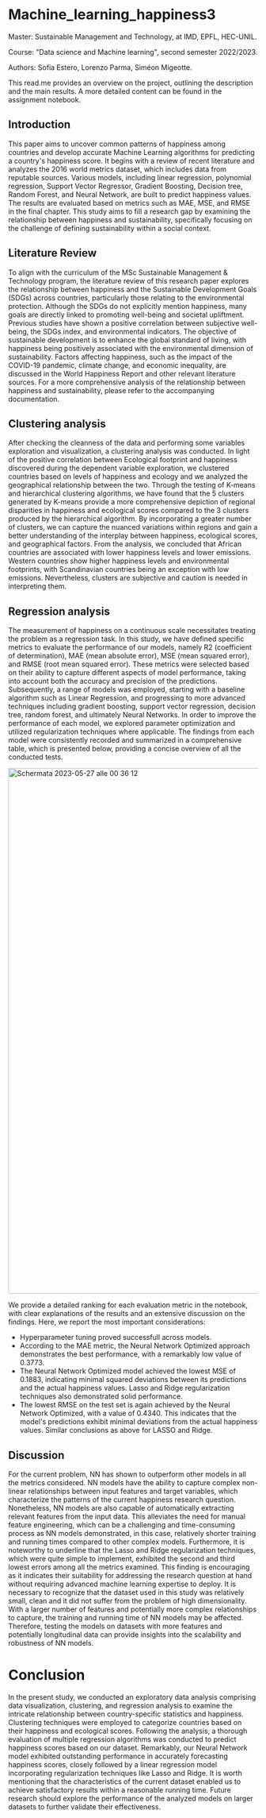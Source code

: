# Machine_learning_happiness3
Master: Sustainable Management and Technology, at IMD, EPFL, HEC-UNIL.

Course: "Data science and Machine learning", second semester 2022/2023.

Authors: Sofia Estero, Lorenzo Parma, Siméon Migeotte.

This read.me provides an overview on the project, outlining the description and the main results. A more detailed content can be found in the assignment notebook. 

## Introduction
This paper aims to uncover common patterns of happiness among countries and develop accurate Machine Learning algorithms for predicting a country's happiness score. It begins with a review of recent literature and analyzes the 2016 world metrics dataset, which includes data from reputable sources. Various models, including linear regression, polynomial regression, Support Vector Regressor, Gradient Boosting, Decision tree, Random Forest, and Neural Network, are built to predict happiness values. The results are evaluated based on metrics such as MAE, MSE, and RMSE in the final chapter. This study aims to fill a research gap by examining the relationship between happiness and sustainability, specifically focusing on the challenge of defining sustainability within a social context.

## Literature Review
To align with the curriculum of the MSc Sustainable Management & Technology program, the literature review of this research paper explores the relationship between happiness and the Sustainable Development Goals (SDGs) across countries, particularly those relating to the environmental protection. Although the SDGs do not explicitly mention happiness, many goals are directly linked to promoting well-being and societal upliftment. Previous studies have shown a positive correlation between subjective well-being, the SDGs index, and environmental indicators. The objective of sustainable development is to enhance the global standard of living, with happiness being positively associated with the environmental dimension of sustainability. Factors affecting happiness, such as the impact of the COVID-19 pandemic, climate change, and economic inequality, are discussed in the World Happiness Report and other relevant literature sources. For a more comprehensive analysis of the relationship between happiness and sustainability, please refer to the accompanying documentation.

## Clustering analysis
After checking the cleanness of the data and performing some variables exploration and visualization, a clustering analysis was conducted. In light of the positive correlation between Ecological footprint and happiness discovered during the dependent variable exploration, we clustered countries based on levels of happiness and ecology and we analyzed the geographical relationship between the two. Through the testing of K-means and hierarchical clustering algorithms, we have found that the 5 clusters generated by K-means provide a more comprehensive depiction of regional disparities in happiness and ecological scores compared to the 3 clusters produced by the hierarchical algorithm. By incorporating a greater number of clusters, we can capture the nuanced variations within regions and gain a better understanding of the interplay between happiness, ecological scores, and geographical factors. From the analysis, we concluded that African countries are associated with lower happiness levels and lower emissions. Western countries show higher happiness levels and environmental footprints, with Scandinavian countries being an exception with low emissions. Nevertheless, clusters are subjective and caution is needed in interpreting them.

## Regression analysis
The measurement of happiness on a continuous scale necessitates treating the problem as a regression task. In this study, we have defined specific metrics to evaluate the performance of our models, namely R2 (coefficient of determination), MAE (mean absolute error), MSE (mean squared error), and RMSE (root mean squared error). These metrics were selected based on their ability to capture different aspects of model performance, taking into account both the accuracy and precision of the predictions.  Subsequently, a range of models was employed, starting with a baseline algorithm such as Linear Regression, and progressing to more advanced techniques including gradient boosting, support vector regression, decision tree, random forest, and ultimately Neural Networks. In order to improve the performance of each model, we explored parameter optimization and utilized regularization techniques where applicable. The findings from each model were consistently recorded and summarized in a comprehensive table, which is presented below, providing a concise overview of all the conducted tests.

<img width="1059" alt="Schermata 2023-05-27 alle 00 36 12" src="https://github.com/sofiaestero/Machine_learning_happiness3/assets/114024000/279ce36a-48b8-4e9f-b34f-a65084164789">

We provide a detailed ranking for each evaluation metric in the notebook, with clear explanations of the results and an extensive discussion on the findings. Here, we report the most important considerations:
- Hyperparameter tuning proved successfull across models.
- According to the MAE metric, the Neural Network Optimized approach demonstrates the best performance, with a remarkably low value of 0.3773.
- The Neural Network Optimized model achieved the lowest MSE of 0.1883, indicating minimal squared deviations between its predictions and the actual happiness values. Lasso and Ridge regularization techniques also demonstrated solid performance.
- The lowest RMSE on the test set is again achieved by the Neural Network Optimized, with a value of 0.4340. This indicates that the model's predictions exhibit minimal deviations from the actual happiness values. Similar conclusions as above for LASSO and Ridge. 

## Discussion
For the current problem, NN has shown to outperform other models in all the metrics considered. NN models have the ability to capture complex non-linear relationships between input features and target variables, which characterize the patterns of the current happiness research question. Nonetheless, NN models are also capable of automatically extracting relevant features from the input data. This alleviates the need for manual feature engineering, which can be a challenging and time-consuming process as NN models demonstrated, in this case, relatively shorter training and running times compared to other complex models. Furthermore, it is noteworthy to underline that the Lasso and Ridge regularization techniques, which were quite simple to implement, exhibited the second and third lowest errors among all the metrics examined. This finding is encouraging as it indicates their suitability for addressing the research question at hand without requiring advanced machine learning expertise to deploy.
It is necessary to recognize that the dataset used in this study was relatively small, clean and it did not suffer from the problem of high dimensionality. With a larger number of features and potentially more complex relationships to capture, the training and running time of NN models may be affected. Therefore, testing the models on datasets with more features and potentially longitudinal data can provide insights into the scalability and robustness of NN models.


# Conclusion
In the present study, we conducted an exploratory data analysis comprising data visualization, clustering, and regression analysis to examine the intricate relationship between country-specific statistics and happiness. Clustering techniques were employed to categorize countries based on their happiness and ecological scores. 
Following the analysis, a thorough evaluation of multiple regression algorithms was conducted to predict happiness scores based on our dataset. Remarkably, our Neural Network model exhibited outstanding performance in accurately forecasting happiness scores, closely followed by a linear regression model incorporating regularization techniques like Lasso and Ridge. It is worth mentioning that the characteristics of the current dataset enabled us to achieve satisfactory results within a reasonable running time. Future research should explore the performance of the analyzed models on larger datasets to further validate their effectiveness.





